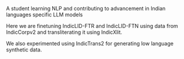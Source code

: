 A student learning NLP and contributing to advancement in Indian languages specific LLM models

Here we are finetuning IndicLID-FTR and IndicLID-FTN using data from IndicCorpv2 and transliterating it using IndicXlit.

We also experimented using IndicTrans2 for generating low language synthetic data.

